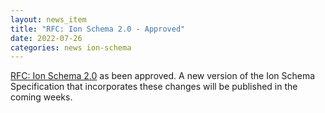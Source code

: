 ```yaml
---
layout: news_item
title: "RFC: Ion Schema 2.0 - Approved"
date: 2022-07-26
categories: news ion-schema
---
```


[RFC: Ion Schema 2.0](../rfcs/ion_schema_2_0/ion_schema_2_0.md) as been approved.
A new version of the Ion Schema Specification that incorporates these changes will be published in the coming weeks.
